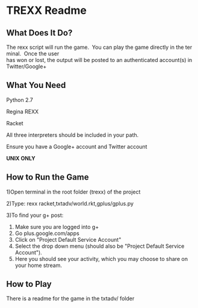 TREXX Readme  
============  
  
What Does It Do?  
----------------
The rexx script will run the game.  You can play the game directly in the terminal.  Once the user has won or lost, the output will be posted to an authenticated account(s) in Twitter/Google+
  
What You Need  
-------------
Python 2.7

Regina REXX

Racket

All three interpreters should be included in your path.

Ensure you have a Google+ account and Twitter account

**UNIX ONLY** 
  
How to Run the Game  
-------------------
1)Open terminal in the root folder (trexx) of the project

2)Type: rexx racket,txtadv/world.rkt,gplus/gplus.py

3)To find your g+ post:
  1. Make sure you are logged into g+
  2. Go plus.google.com/apps
  3. Click on "Project Default Service Account"
  4. Select the drop down menu (should also be "Project Default Service Account").
  5. Here you should see your activity, which you may choose to share on your home stream.
  
How to Play  
-----------
There is a readme for the game in the txtadv/ folder
